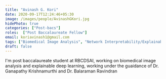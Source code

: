```yaml
---
title: "Avinash G. Kori"
date: 2020-09-17T12:24:46+05:30
image: /images/people/AvinashGKori.jpg
hidePhoto: true
categories: ["Post-bacs"]
roles:  ["Post Baccalaureate Fellow"]
email: koriavinash1@gmail.com
tags: ["Biomedical Image Analysis", "Network Interpretability/Explainability", "Causality"]
draft: false
---
```



I'm post baccalaureate student at RBCDSAI, working on biomedical image analysis and explainable deep learning, working under the guaidance of Dr. Ganapathy Krishnamurthi and Dr. Balaraman Ravindran